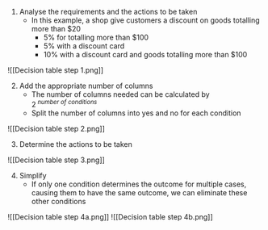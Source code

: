 1. Analyse the requirements and the actions to be taken
	- In this example, a shop give customers a discount on goods totalling more than $20
		- 5% for totalling more than $100
		- 5% with a discount card
		- 10% with a discount card and goods totalling more than $100

![[Decision table step 1.png]]

2. Add the appropriate number of columns
	- The number of columns needed can be calculated by $2^{\ number\ of\ conditions}$
	- Split the number of columns into yes and no for each condition

![[Decision table step 2.png]]

3. Determine the actions to be taken

![[Decision table step 3.png]]

4. Simplify
	- If only one condition determines the outcome for multiple cases, causing them to have the same outcome, we can eliminate these other conditions

![[Decision table step 4a.png]]
![[Decision table step 4b.png]]